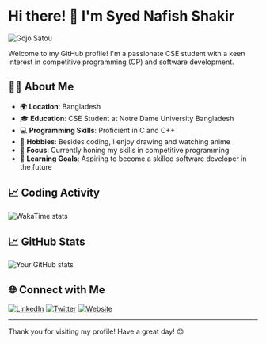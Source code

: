 # Hi there! 👋 I'm Syed Nafish Shakir

![Gojo Satou](https://media.giphy.com/media/fB2IRTXd07IkcStfwU/giphy.gif)

Welcome to my GitHub profile! I'm a passionate CSE student with a keen interest in competitive programming (CP) and software development.

## 🧑‍💻 About Me

- 🌍 **Location**: Bangladesh
- 🎓 **Education**: CSE Student at Notre Dame University Bangladesh
- 💻 **Programming Skills**: Proficient in C and C++
- 🎨 **Hobbies**: Besides coding, I enjoy drawing and watching anime
- 🎯 **Focus**: Currently honing my skills in competitive programming
- 🌱 **Learning Goals**: Aspiring to become a skilled software developer in the future

## 📈 Coding Activity

![WakaTime stats](https://github-readme-stats.vercel.app/api/wakatime?username=@NaF1s)

## 📈 GitHub Stats

![Your GitHub stats](https://github-readme-stats.vercel.app/api?username=NaF1sh&show_icons=true&theme=radical)

## 🌐 Connect with Me

[![LinkedIn](https://img.shields.io/badge/LinkedIn-blue?style=for-the-badge&logo=linkedin)](https://www.linkedin.com/in/YourProfile)
[![Twitter](https://img.shields.io/badge/Twitter-blue?style=for-the-badge&logo=twitter)](https://twitter.com/YourProfile)
[![Website](https://img.shields.io/badge/Website-orange?style=for-the-badge&logo=google-chrome)](https://your-website.com)

---

Thank you for visiting my profile! Have a great day! 😊
